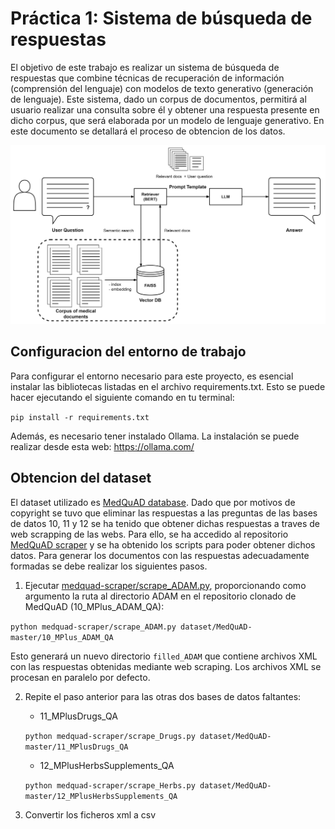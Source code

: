 # Práctica 1: Sistema de búsqueda de respuestas
El objetivo de este trabajo es realizar un sistema de búsqueda de respuestas que combine técnicas de recuperación de información (comprensión del lenguaje) con modelos de texto generativo (generación de lenguaje). Este sistema, dado un corpus de documentos, permitirá al usuario realizar una consulta sobre él y obtener una respuesta presente en dicho corpus, que será elaborada por un modelo de lenguaje generativo. En este documento se detallará el proceso de obtencion de los datos.

<!-- ![alt text](imgs/rag-pipeline-2677068069.png) -->
![alt text](imgs/image.png)

## Configuracion del entorno de trabajo
Para configurar el entorno necesario para este proyecto, es esencial instalar las bibliotecas listadas en el archivo requirements.txt. Esto se puede hacer ejecutando el siguiente comando en tu terminal:

```pip install -r requirements.txt```

Además, es necesario tener instalado Ollama. La instalación se puede realizar desde esta web: https://ollama.com/ 

## Obtencion del dataset
El dataset utilizado es [MedQuAD database](https://github.com/abachaa/MedQuAD). Dado que por motivos de copyright se tuvo que eliminar las respuestas a las preguntas de las bases de datos 10, 11 y 12 se ha tenido que obtener dichas respuestas a traves de web scrapping de las webs. Para ello, se ha accedido al repositorio [MedQuAD scraper](https://github.com/glicerico/medquad-scraper) y se ha obtenido los scripts para poder obtener dichos datos. Para generar los documentos con las respuestas adecuadamente formadas se debe realizar los siguientes pasos.   


1) Ejecutar [medquad-scraper/scrape_ADAM.py](/src/scrape_ADAM.py), proporcionando como argumento la ruta al directorio ADAM en el repositorio clonado de MedQuAD (10_MPlus_ADAM_QA):
   
```python medquad-scraper/scrape_ADAM.py dataset/MedQuAD-master/10_MPlus_ADAM_QA```

Esto generará un nuevo directorio `filled_ADAM` que contiene archivos XML con las respuestas obtenidas mediante web scraping. Los archivos XML se procesan en paralelo por defecto.

2) Repite el paso anterior para las otras dos bases de datos faltantes: 
   
    - 11_MPlusDrugs_QA
    
    ```python medquad-scraper/scrape_Drugs.py dataset/MedQuAD-master/11_MPlusDrugs_QA```
    
    - 12_MPlusHerbsSupplements_QA
    
    ```python medquad-scraper/scrape_Herbs.py dataset/MedQuAD-master/12_MPlusHerbsSupplements_QA```
    
3) Convertir los ficheros xml a csv


